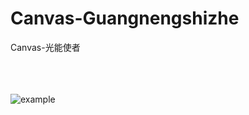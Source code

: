 # Canvas-Guangnengshizhe
Canvas-光能使者

</br></br></br>
![example](https://github.com/JoshuaKin/Joshua-Canvas-Guangnengshizhe/blob/master/example.gif) 

